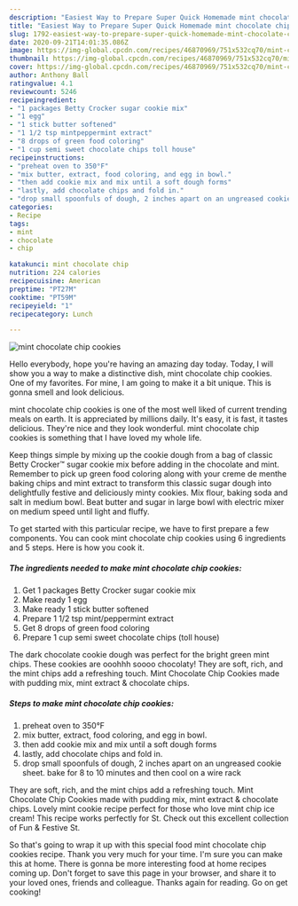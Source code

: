 ```yaml
---
description: "Easiest Way to Prepare Super Quick Homemade mint chocolate chip cookies"
title: "Easiest Way to Prepare Super Quick Homemade mint chocolate chip cookies"
slug: 1792-easiest-way-to-prepare-super-quick-homemade-mint-chocolate-chip-cookies
date: 2020-09-21T14:01:35.086Z
image: https://img-global.cpcdn.com/recipes/46870969/751x532cq70/mint-chocolate-chip-cookies-recipe-main-photo.jpg
thumbnail: https://img-global.cpcdn.com/recipes/46870969/751x532cq70/mint-chocolate-chip-cookies-recipe-main-photo.jpg
cover: https://img-global.cpcdn.com/recipes/46870969/751x532cq70/mint-chocolate-chip-cookies-recipe-main-photo.jpg
author: Anthony Ball
ratingvalue: 4.1
reviewcount: 5246
recipeingredient:
- "1 packages Betty Crocker sugar cookie mix"
- "1 egg"
- "1 stick butter softened"
- "1 1/2 tsp mintpeppermint extract"
- "8 drops of green food coloring"
- "1 cup semi sweet chocolate chips toll house"
recipeinstructions:
- "preheat oven to 350°F"
- "mix butter, extract, food coloring, and egg in bowl."
- "then add cookie mix and mix until a soft dough forms"
- "lastly, add chocolate chips and fold in."
- "drop small spoonfuls of dough, 2 inches apart on an ungreased cookie sheet. bake for 8 to 10 minutes and then cool on a wire rack"
categories:
- Recipe
tags:
- mint
- chocolate
- chip

katakunci: mint chocolate chip 
nutrition: 224 calories
recipecuisine: American
preptime: "PT27M"
cooktime: "PT59M"
recipeyield: "1"
recipecategory: Lunch

---
```



![mint chocolate chip cookies](https://img-global.cpcdn.com/recipes/46870969/751x532cq70/mint-chocolate-chip-cookies-recipe-main-photo.jpg)

Hello everybody, hope you're having an amazing day today. Today, I will show you a way to make a distinctive dish, mint chocolate chip cookies. One of my favorites. For mine, I am going to make it a bit unique. This is gonna smell and look delicious.

mint chocolate chip cookies is one of the most well liked of current trending meals on earth. It is appreciated by millions daily. It's easy, it is fast, it tastes delicious. They're nice and they look wonderful. mint chocolate chip cookies is something that I have loved my whole life.

Keep things simple by mixing up the cookie dough from a bag of classic Betty Crocker™ sugar cookie mix before adding in the chocolate and mint. Remember to pick up green food coloring along with your creme de menthe baking chips and mint extract to transform this classic sugar dough into delightfully festive and deliciously minty cookies. Mix flour, baking soda and salt in medium bowl. Beat butter and sugar in large bowl with electric mixer on medium speed until light and fluffy.


To get started with this particular recipe, we have to first prepare a few components. You can cook mint chocolate chip cookies using 6 ingredients and 5 steps. Here is how you cook it.

<!--inarticleads1-->

##### The ingredients needed to make mint chocolate chip cookies:

1. Get 1 packages Betty Crocker sugar cookie mix
1. Make ready 1 egg
1. Make ready 1 stick butter softened
1. Prepare 1 1/2 tsp mint/peppermint extract
1. Get 8 drops of green food coloring
1. Prepare 1 cup semi sweet chocolate chips (toll house)


The dark chocolate cookie dough was perfect for the bright green mint chips. These cookies are ooohhh soooo chocolaty! They are soft, rich, and the mint chips add a refreshing touch. Mint Chocolate Chip Cookies made with pudding mix, mint extract &amp; chocolate chips. 

<!--inarticleads2-->

##### Steps to make mint chocolate chip cookies:

1. preheat oven to 350°F
1. mix butter, extract, food coloring, and egg in bowl.
1. then add cookie mix and mix until a soft dough forms
1. lastly, add chocolate chips and fold in.
1. drop small spoonfuls of dough, 2 inches apart on an ungreased cookie sheet. bake for 8 to 10 minutes and then cool on a wire rack


They are soft, rich, and the mint chips add a refreshing touch. Mint Chocolate Chip Cookies made with pudding mix, mint extract &amp; chocolate chips. Lovely mint cookie recipe perfect for those who love mint chip ice cream! This recipe works perfectly for St. Check out this excellent collection of Fun &amp; Festive St. 

So that's going to wrap it up with this special food mint chocolate chip cookies recipe. Thank you very much for your time. I'm sure you can make this at home. There is gonna be more interesting food at home recipes coming up. Don't forget to save this page in your browser, and share it to your loved ones, friends and colleague. Thanks again for reading. Go on get cooking!
